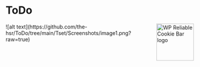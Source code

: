 # ToDo
<img alt="WP Reliable Cookie Bar logo" src="https://github.com/the-hsr/ToDo/tree/main/Tset/Screenshots/image1.png?raw=true" height="100" width="100" align="right" />
![alt text](https://github.com/the-hsr/ToDo/tree/main/Tset/Screenshots/image1.png?raw=true)
